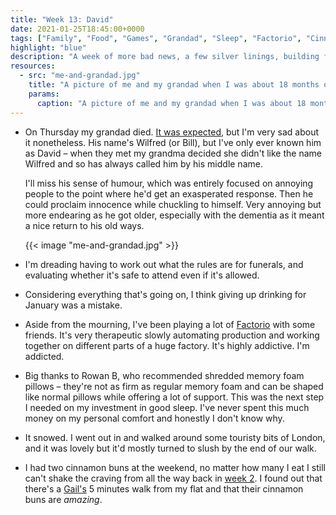 ```yaml
---
title: "Week 13: David"
date: 2021-01-25T18:45:00+0000
tags: ["Family", "Food", "Games", "Grandad", "Sleep", "Factorio", "Cinnamon Buns", "Walking"]
highlight: "blue"
description: "A week of more bad news, a few silver linings, building factories, and hunting down cinnamon buns."
resources:
  - src: "me-and-grandad.jpg"
    title: "A picture of me and my grandad when I was about 18 months old, we're outside and I'm laughing."
    params:
      caption: "A picture of me and my grandad when I was about 18 months old"
---
```


  * On Thursday my grandad died. [It was expected](/weeknotes/12), but I'm very sad about it nonetheless. His name's Wilfred (or Bill), but I've only ever known him as David – when they met my grandma decided she didn't like the name Wilfred and so has always called him by his middle name.
  
    I'll miss his sense of humour, which was entirely focused on annoying people to the point where he'd get an exasperated response. Then he could proclaim innocence while chuckling to himself. Very annoying but more endearing as he got older, especially with the dementia as it meant a nice return to his old ways.

    {{< image "me-and-grandad.jpg" >}}

  * I'm dreading having to work out what the rules are for funerals, and evaluating whether it's safe to attend even if it's allowed.

  * Considering everything that's going on, I think giving up drinking for January was a mistake.

  * Aside from the mourning, I've been playing a lot of [Factorio](https://factorio.com/) with some friends. It's very therapeutic slowly automating production and working together on different parts of a huge factory. It's highly addictive. I'm addicted.

  * Big thanks to Rowan B, who recommended shredded memory foam pillows – they're not as firm as regular memory foam and can be shaped like normal pillows while offering a lot of support. This was the next step I needed on my investment in good sleep. I've never spent this much money on my personal comfort and honestly I don't know why.

  * It snowed. I went out in and walked around some touristy bits of London, and it was lovely but it'd mostly turned to slush by the end of our walk.

  * I had two cinnamon buns at the weekend, no matter how many I eat I still can't shake the craving from all the way back in [week 2](/weeknotes/2/). I found out that there's a [Gail's](https://gailsbread.co.uk/) 5 minutes walk from my flat and that their cinnamon buns are _amazing_.
